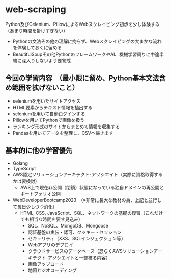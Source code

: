 # web-scraping
Python及びCelenium、PillowによるWebスクレイピング初歩を少し体験する（あまり時間を掛けすぎない）

- Pythonの文法その他の理解に拘らず、Webスクレイピングの大まかな流れを体験しておくに留める
- BeautifulSoupその他PythonのフレームワークやAI、機械学習周りに中途半端に深入りしないよう要警戒

## 今回の学習内容　（最小限に留め、Python基本文法含め範囲を拡げないこと）
- seleniumを用いたサイトアクセス
- HTML要素からテキスト情報を抽出する
- seleniumを用いて自動ログインする
- Pillowを用いてPythonで画像を扱う
- ランキング形式のサイトからまとめて情報を収集する
- Pandasを用いてデータを整理し、CSVへ掃き出す

## 基本的に他の学習優先
  - Golang
  - TypeScript
  - AWS認定ソリューションアーキテクト-アソシエイト（実際に資格取得するかは要検討）
    - AWS上で現在非公開（閉鎖）状態になっている独自ドメインの再公開とポートフォリオ公開
- WebDeveloperBootcamp2023　（※非常に長大な教材の為、上記と並行して毎日少しづつ消化）
  - HTML, CSS, JavaScript、SQL、ネットワークの基礎の復習（これだけでも相当な時間を要す見込み）
      - SQL、NoSQL、MongoDB、Mongoose
      - 認証基盤の実装・認可、クッキー・セッション
      - セキュリティ（XXS、SQLインジェクション等）
      - Webアプリのデプロイ
      - クラウドサービスのデータベース（恐らくAWSソリューションアーキテクト-アソシエイトと一部被る内容）
      - 画像アップロード
      - 地図とジオコーディング

